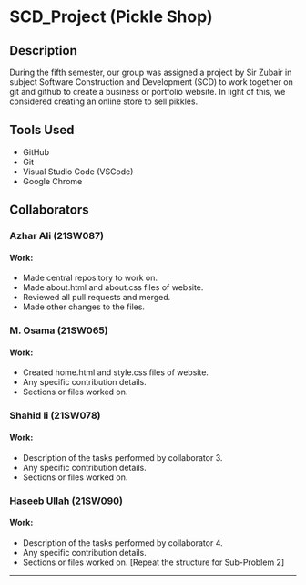 # SCD_Project (Pickle Shop)

## Description
During the fifth semester, our group was assigned a project by Sir Zubair in subject Software Construction and Development (SCD) to work together on git and github to create a business or portfolio website. In light of this, we considered creating an online store to sell pikkles.

## Tools Used
- GitHub
- Git
- Visual Studio Code (VSCode)
- Google Chrome

## Collaborators

### Azhar Ali (21SW087)

#### Work:
- Made central repository to work on.
- Made about.html and about.css files of website.
- Reviewed all pull requests and merged.
- Made other changes to the files.

### M. Osama (21SW065)

#### Work:
- Created home.html and style.css files of website.
- Any specific contribution details.
- Sections or files worked on.

### Shahid li (21SW078)

#### Work:
- Description of the tasks performed by collaborator 3.
- Any specific contribution details.
- Sections or files worked on.

### Haseeb Ullah (21SW090)

#### Work:
- Description of the tasks performed by collaborator 4.
- Any specific contribution details.
- Sections or files worked on.
[Repeat the structure for Sub-Problem 2]

---
